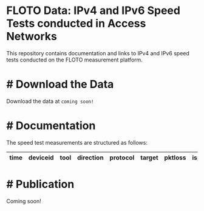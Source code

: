 # FLOTO Data: IPv4 and IPv6 Speed Tests conducted in Access Networks
This repository contains documentation and links to IPv4 and IPv6 speed tests conducted on the FLOTO measurement platform.

# # Download the Data
Download the data at `coming soon!`

# # Documentation
The speed test measurements are structured as follows:

| time | deviceid | tool | direction | protocol | target | pktloss | isp | method  | value |
| ---  | ---      | ---  | ---       | ---      | ---    | ---     | ---   | ---   |  ---   |

# # Publication
Coming soon!